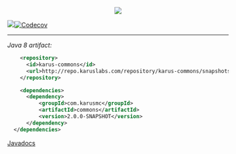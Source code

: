 <p align = "center">
  <img src = "http://i.imgur.com/hlLPWau.jpg"/>
</p>
<a href = "https://travis-ci.org/Pante/Karus-Commons"><img src = "https://travis-ci.org/Pante/Karus-Commons.svg?branch=master"/></a><a href="https://codecov.io/gh/Pante/Karus-Commons"><img src="https://codecov.io/gh/Pante/Karus-Commons/branch/master/graph/badge.svg" alt="Codecov" /></a>


***
_Java 8 artifact:_
```XML
    <repository>
      <id>karus-commons</id>
      <url>http://repo.karuslabs.com/repository/karus-commons/snapshots/</url>
    </repository>

    <dependencies>
      <dependency>
          <groupId>com.karusmc</groupId>
          <artifactId>commons</artifactId>
          <version>2.0.0-SNAPSHOT</version>
      </dependency>
  </dependencies>
```

<a href = "https://pante.github.io/Karus-Commons/docs/">Javadocs</a> 
